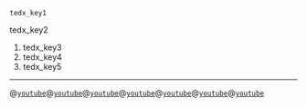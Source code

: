 ```ngMeta
tedx_key1
```

tedx_key2
1. tedx_key3
2. tedx_key4
3. tedx_key5
----

@[`youtube`](EJFVYBiE6DE)@[`youtube`](OV6pEGXRYZ0)@[`youtube`](LhGFNPTfM-k)@[`youtube`](sKvMxZ284AA)@[`youtube`](nMPqsjuXDmE)@[`youtube`](BE47-5Mi6d8)@[`youtube`](qH1HCYy1NTc)